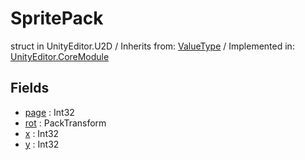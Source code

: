# SpritePack
struct in UnityEditor.U2D
 / Inherits from: <a href="https://docs.unity3d.com/6000.0/Documentation/ScriptReference/ValueType.html" target="_blank">ValueType</a> / Implemented in: <a href="https://docs.unity3d.com/6000.0/Documentation/ScriptReference/UnityEditor.CoreModule.html" target="_blank">UnityEditor.CoreModule</a>
## Fields
- <a href="https://docs.unity3d.com/6000.0/Documentation/ScriptReference/SpritePack-page.html" target="_blank">page</a> : Int32
- <a href="https://docs.unity3d.com/6000.0/Documentation/ScriptReference/SpritePack-rot.html" target="_blank">rot</a> : PackTransform
- <a href="https://docs.unity3d.com/6000.0/Documentation/ScriptReference/SpritePack-x.html" target="_blank">x</a> : Int32
- <a href="https://docs.unity3d.com/6000.0/Documentation/ScriptReference/SpritePack-y.html" target="_blank">y</a> : Int32
